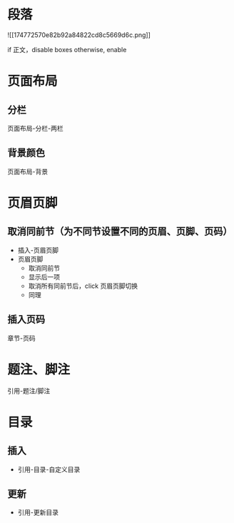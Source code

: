 # 段落
![[174772570e82b92a84822cd8c5669d6c.png]]

if 正文，disable boxes
otherwise, enable

# 页面布局
## 分栏
页面布局-分栏-两栏
## 背景颜色
页面布局-背景

# 页眉页脚
## 取消同前节（为不同节设置不同的页眉、页脚、页码）
- 插入-页眉页脚
- 页眉页脚
	- 取消同前节
	- 显示后一项
	- 取消所有同前节后，click 页眉页脚切换
	- 同理
## 插入页码
章节-页码

# 题注、脚注
引用-题注/脚注

# 目录
## 插入
 - 引用-目录-自定义目录
## 更新
 - 引用-更新目录